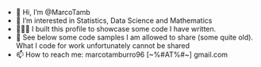 - 👋 Hi, I’m @MarcoTamb
- 👀 I’m interested in Statistics, Data Science and Mathematics
- 👨🏻‍💻 I built this profile to showcase some code I have written.
- 🤫 See below some code samples I am allowed to share (some quite old). What I code for work unfortunately cannot be shared
- 📫 How to reach me: marcotamburro96 [~%#AT%#~] gmail.com

